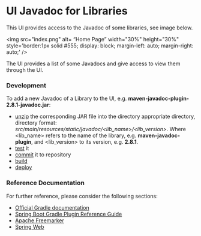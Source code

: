 # UI Javadoc for Libraries
This UI provides access to the Javadoc of some libraries, see image below.

<img src="index.png" alt= “Home Page” width="30%" height="30%" style='border:1px solid #555; display: block; margin-left: auto; margin-right: auto;' />

The UI provides a list of some Javadocs and give access to view them through the UI.

### Development
To add a new Javadoc of a Library to the UI, e.g. **maven-javadoc-plugin-2.8.1-javadoc.jar**:
- <u>unzip</u> the corresponding JAR file into the directory appropriate directory, directory format: 
*src/main/resources/static/javadoc/&lt;lib_name&gt;/&lt;lib_version&gt;*.
Where &lt;lib_name&gt; refers to the name of the library, e.g. **maven-javadoc-plugin**, and &lt;lib_version&gt; to its version, e.g. **2.8.1**.
- <u>test</u> it
- <u>commit</u> it to repository
- <u>build</u>
- <u>deploy</u>

### Reference Documentation
For further reference, please consider the following sections:

* [Official Gradle documentation](https://docs.gradle.org)
* [Spring Boot Gradle Plugin Reference Guide](https://docs.spring.io/spring-boot/docs/2.7.10/gradle-plugin/reference/html/)
* [Apache Freemarker](https://docs.spring.io/spring-boot/docs/2.7.10/reference/htmlsingle/#web.servlet.spring-mvc.template-engines)
* [Spring Web](https://docs.spring.io/spring-boot/docs/2.7.10/reference/htmlsingle/#web)
